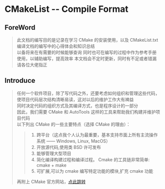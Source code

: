 <h1 = align "cneter"> CMakeList -- Compile Format </h1>

## ForeWord

> 此文档的编写目的是记录在学习 CMake 的安装使用，以及 CMakeList.txt 编译文档的编写中的心得体会和知识总结  
> 以备将来在有需要的时候能够查询
> 同时也可在编写的过程中作为参考手册使用，以辅助编写，提高效率
> 本文档会不定时更新，同时有不足或者错漏请各位大佬指正  

## Introduce

> 任何一个软件项目，除了写代码之外，还要考虑如何组织和管理这些代码，使项目代码层次结构清晰易读，这对以后的维护工作大有裨益  
> 同时决定代码的组织方式及其编译方式，也是程序设计的一部分  
> 因此，我们需要 CMake 和 AutoTools 这样的工具来帮助我们构建并维护项目代码  
> 以下列出 CMake 的一些主要特点（选择 CMake 的理由）：
>
> > 1. 跨平台（这点我个人认为最重要，基本支持市面上所有主流操作系统 —— Windows, Linux, MacOS）  
> > 2. 开放源代码,使用类 BSD 许可发布  
> > 3. 能够管理大型项目  
> > 4. 简化编译构建过程和编译过程。 Cmake 的工具链非常简单: cmake + make  
> > 5. 可扩展,可以为 cmake 编写特定功能的模块,扩充 cmake 功能  
>
> 再附上 CMake 官方网站，[点此跳转](https://cmake.org/download/)

